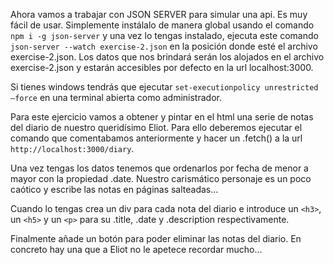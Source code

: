 Ahora vamos a trabajar con JSON SERVER para simular una api. Es muy fácil de usar. Simplemente instálalo de manera global usando el comando  `npm i -g json-server` y una vez lo tengas instalado, ejecuta este comando `json-server --watch exercise-2.json` en la posición donde esté el archivo exercise-2.json. Los datos que nos brindará serán los alojados en el archivo exercise-2.json y estarán accesibles por defecto en la url localhost:3000.

Si tienes windows tendrás que ejecutar `set-executionpolicy unrestricted –force` en una terminal abierta como administrador.
 
Para este ejercicio vamos a obtener y pintar en el html una serie de notas del diario de nuestro queridísimo Eliot. Para ello deberemos ejecutar el comando que comentabamos anteriormente y hacer un .fetch() a la url `http://localhost:3000/diary`.

Una vez tengas los datos tenemos que ordenarlos por fecha de menor a mayor con la propiedad .date. Nuestro carismático personaje es un poco caótico y escribe las notas en páginas salteadas...
  
Cuando lo tengas crea un div para cada nota del diario e introduce un ``<h3>``, un  ``<h5>`` y un ``<p>`` para su .title, .date y .description respectivamente.
  
Finalmente añade un botón para poder eliminar las notas del diario. En concreto hay una que a Eliot no le apetece recordar mucho...
    
    
   
   
